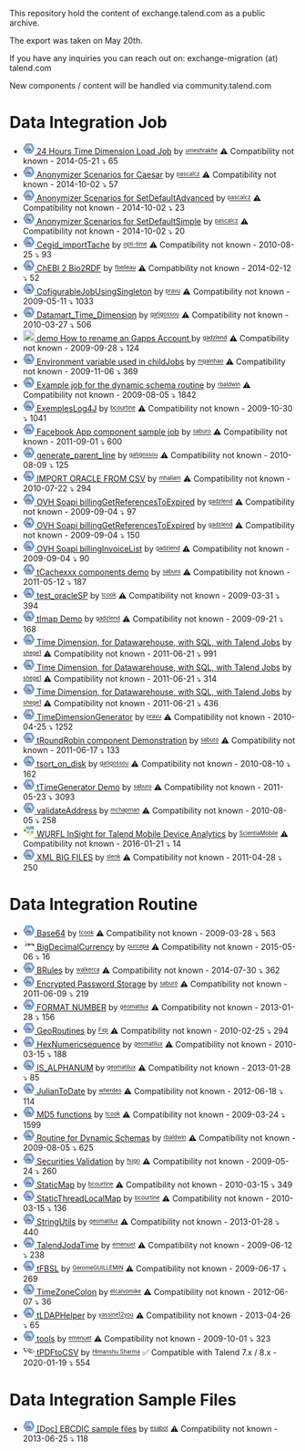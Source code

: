 This repository hold the content of exchange.talend.com as a public archive.

The export was taken on May 20th.

If you have any inquiries you can reach out on: exchange-migration (at) talend.com 

New components / content will be handled via community.talend.com

# Data Integration Job
 * <a href='./archive/umeshrakhe/components/24 Hours Time Dimension Load Job/readme.md'><img src='./archive/umeshrakhe/components/24 Hours Time Dimension Load Job/logo.jpg' width='20' height='20'> 24 Hours Time Dimension Load Job</a> by <sup><sub><a href='./archive/umeshrakhe/readme.md'>umeshrakhe</a></sub></sup> :warning: Compatibility not known - 2014-05-21 :arrow_heading_down: 65
 * <a href='./archive/pascalcz/components/Anonymizer Scenarios for Caesar/readme.md'><img src='./archive/pascalcz/components/Anonymizer Scenarios for Caesar/logo.jpg' width='20' height='20'> Anonymizer Scenarios for Caesar</a> by <sup><sub><a href='./archive/pascalcz/readme.md'>pascalcz</a></sub></sup> :warning: Compatibility not known - 2014-10-02 :arrow_heading_down: 57
 * <a href='./archive/pascalcz/components/Anonymizer Scenarios for SetDefaultAdvanced/readme.md'><img src='./archive/pascalcz/components/Anonymizer Scenarios for SetDefaultAdvanced/logo.jpg' width='20' height='20'> Anonymizer Scenarios for SetDefaultAdvanced</a> by <sup><sub><a href='./archive/pascalcz/readme.md'>pascalcz</a></sub></sup> :warning: Compatibility not known - 2014-10-02 :arrow_heading_down: 23
 * <a href='./archive/pascalcz/components/Anonymizer Scenarios for SetDefaultSimple/readme.md'><img src='./archive/pascalcz/components/Anonymizer Scenarios for SetDefaultSimple/logo.jpg' width='20' height='20'> Anonymizer Scenarios for SetDefaultSimple</a> by <sup><sub><a href='./archive/pascalcz/readme.md'>pascalcz</a></sub></sup> :warning: Compatibility not known - 2014-10-02 :arrow_heading_down: 20
 * <a href='./archive/opti-time/components/Cegid_importTache/readme.md'><img src='./archive/opti-time/components/Cegid_importTache/logo.jpg' width='20' height='20'> Cegid_importTache</a> by <sup><sub><a href='./archive/opti-time/readme.md'>opti-time</a></sub></sup> :warning: Compatibility not known - 2010-08-25 :arrow_heading_down: 93
 * <a href='./archive/fbelleau/components/ChEBI 2 Bio2RDF/readme.md'><img src='./archive/fbelleau/components/ChEBI 2 Bio2RDF/logo.jpg' width='20' height='20'> ChEBI 2 Bio2RDF</a> by <sup><sub><a href='./archive/fbelleau/readme.md'>fbelleau</a></sub></sup> :warning: Compatibility not known - 2014-02-12 :arrow_heading_down: 52
 * <a href='./archive/pravu/components/CofigurableJobUsingSingleton/readme.md'><img src='./archive/pravu/components/CofigurableJobUsingSingleton/logo.jpg' width='20' height='20'> CofigurableJobUsingSingleton</a> by <sup><sub><a href='./archive/pravu/readme.md'>pravu</a></sub></sup> :warning: Compatibility not known - 2009-05-11 :arrow_heading_down: 1033
 * <a href='./archive/gatigossou/components/Datamart_Time_Dimension/readme.md'><img src='./archive/gatigossou/components/Datamart_Time_Dimension/logo.jpg' width='20' height='20'> Datamart_Time_Dimension</a> by <sup><sub><a href='./archive/gatigossou/readme.md'>gatigossou</a></sub></sup> :warning: Compatibility not known - 2010-03-27 :arrow_heading_down: 506
 * <a href='./archive/gadzlend/components/demo How to rename an Gapps Account /readme.md'><img src='./archive/gadzlend/components/demo How to rename an Gapps Account /logo.jpg' width='20' height='20'> demo How to rename an Gapps Account </a> by <sup><sub><a href='./archive/gadzlend/readme.md'>gadzlend</a></sub></sup> :warning: Compatibility not known - 2009-09-28 :arrow_heading_down: 124
 * <a href='./archive/mgainhao/components/Environment variable used in childJobs/readme.md'><img src='./archive/mgainhao/components/Environment variable used in childJobs/logo.jpg' width='20' height='20'> Environment variable used in childJobs</a> by <sup><sub><a href='./archive/mgainhao/readme.md'>mgainhao</a></sub></sup> :warning: Compatibility not known - 2009-11-06 :arrow_heading_down: 369
 * <a href='./archive/rbaldwin/components/Example job for the dynamic schema routine/readme.md'><img src='./archive/rbaldwin/components/Example job for the dynamic schema routine/logo.jpg' width='20' height='20'> Example job for the dynamic schema routine</a> by <sup><sub><a href='./archive/rbaldwin/readme.md'>rbaldwin</a></sub></sup> :warning: Compatibility not known - 2009-08-05 :arrow_heading_down: 1842
 * <a href='./archive/bcourtine/components/ExemplesLog4J/readme.md'><img src='./archive/bcourtine/components/ExemplesLog4J/logo.jpg' width='20' height='20'> ExemplesLog4J</a> by <sup><sub><a href='./archive/bcourtine/readme.md'>bcourtine</a></sub></sup> :warning: Compatibility not known - 2009-10-30 :arrow_heading_down: 1041
 * <a href='./archive/saburo/components/Facebook App component sample job/readme.md'><img src='./archive/saburo/components/Facebook App component sample job/logo.jpg' width='20' height='20'> Facebook App component sample job</a> by <sup><sub><a href='./archive/saburo/readme.md'>saburo</a></sub></sup> :warning: Compatibility not known - 2011-09-01 :arrow_heading_down: 600
 * <a href='./archive/gatigossou/components/generate_parent_line/readme.md'><img src='./archive/gatigossou/components/generate_parent_line/logo.jpg' width='20' height='20'> generate_parent_line</a> by <sup><sub><a href='./archive/gatigossou/readme.md'>gatigossou</a></sub></sup> :warning: Compatibility not known - 2010-08-09 :arrow_heading_down: 125
 * <a href='./archive/mhallam/components/IMPORT ORACLE FROM CSV/readme.md'><img src='./archive/mhallam/components/IMPORT ORACLE FROM CSV/logo.jpg' width='20' height='20'> IMPORT ORACLE FROM CSV</a> by <sup><sub><a href='./archive/mhallam/readme.md'>mhallam</a></sub></sup> :warning: Compatibility not known - 2010-07-22 :arrow_heading_down: 294
 * <a href='./archive/gadzlend/components/OVH Soapi billingGetReferencesToExpired/readme.md'><img src='./archive/gadzlend/components/OVH Soapi billingGetReferencesToExpired/logo.jpg' width='20' height='20'> OVH Soapi billingGetReferencesToExpired</a> by <sup><sub><a href='./archive/gadzlend/readme.md'>gadzlend</a></sub></sup> :warning: Compatibility not known - 2009-09-04 :arrow_heading_down: 97
 * <a href='./archive/gadzlend/components/OVH Soapi billingGetReferencesToExpired/readme.md'><img src='./archive/gadzlend/components/OVH Soapi billingGetReferencesToExpired/logo.jpg' width='20' height='20'> OVH Soapi billingGetReferencesToExpired</a> by <sup><sub><a href='./archive/gadzlend/readme.md'>gadzlend</a></sub></sup> :warning: Compatibility not known - 2009-09-04 :arrow_heading_down: 150
 * <a href='./archive/gadzlend/components/OVH Soapi billingInvoiceList/readme.md'><img src='./archive/gadzlend/components/OVH Soapi billingInvoiceList/logo.jpg' width='20' height='20'> OVH Soapi billingInvoiceList</a> by <sup><sub><a href='./archive/gadzlend/readme.md'>gadzlend</a></sub></sup> :warning: Compatibility not known - 2009-09-04 :arrow_heading_down: 90
 * <a href='./archive/saburo/components/tCachexxx components demo/readme.md'><img src='./archive/saburo/components/tCachexxx components demo/logo.jpg' width='20' height='20'> tCachexxx components demo</a> by <sup><sub><a href='./archive/saburo/readme.md'>saburo</a></sub></sup> :warning: Compatibility not known - 2011-05-12 :arrow_heading_down: 187
 * <a href='./archive/tcook/components/test_oracleSP/readme.md'><img src='./archive/tcook/components/test_oracleSP/logo.jpg' width='20' height='20'> test_oracleSP</a> by <sup><sub><a href='./archive/tcook/readme.md'>tcook</a></sub></sup> :warning: Compatibility not known - 2009-03-31 :arrow_heading_down: 394
 * <a href='./archive/gadzlend/components/tImap Demo/readme.md'><img src='./archive/gadzlend/components/tImap Demo/logo.jpg' width='20' height='20'> tImap Demo</a> by <sup><sub><a href='./archive/gadzlend/readme.md'>gadzlend</a></sub></sup> :warning: Compatibility not known - 2009-09-21 :arrow_heading_down: 168
 * <a href='./archive/shege1/components/Time Dimension, for Datawarehouse, with SQL, with Talend Jobs/readme.md'><img src='./archive/shege1/components/Time Dimension, for Datawarehouse, with SQL, with Talend Jobs/logo.jpg' width='20' height='20'> Time Dimension, for Datawarehouse, with SQL, with Talend Jobs</a> by <sup><sub><a href='./archive/shege1/readme.md'>shege1</a></sub></sup> :warning: Compatibility not known - 2011-06-21 :arrow_heading_down: 991
 * <a href='./archive/shege1/components/Time Dimension, for Datawarehouse, with SQL, with Talend Jobs/readme.md'><img src='./archive/shege1/components/Time Dimension, for Datawarehouse, with SQL, with Talend Jobs/logo.jpg' width='20' height='20'> Time Dimension, for Datawarehouse, with SQL, with Talend Jobs</a> by <sup><sub><a href='./archive/shege1/readme.md'>shege1</a></sub></sup> :warning: Compatibility not known - 2011-06-21 :arrow_heading_down: 314
 * <a href='./archive/shege1/components/Time Dimension, for Datawarehouse, with SQL, with Talend Jobs/readme.md'><img src='./archive/shege1/components/Time Dimension, for Datawarehouse, with SQL, with Talend Jobs/logo.jpg' width='20' height='20'> Time Dimension, for Datawarehouse, with SQL, with Talend Jobs</a> by <sup><sub><a href='./archive/shege1/readme.md'>shege1</a></sub></sup> :warning: Compatibility not known - 2011-06-21 :arrow_heading_down: 436
 * <a href='./archive/pravu/components/TimeDimensionGenerator/readme.md'><img src='./archive/pravu/components/TimeDimensionGenerator/logo.jpg' width='20' height='20'> TimeDimensionGenerator</a> by <sup><sub><a href='./archive/pravu/readme.md'>pravu</a></sub></sup> :warning: Compatibility not known - 2010-04-25 :arrow_heading_down: 1252
 * <a href='./archive/saburo/components/tRoundRobin component Demonstration/readme.md'><img src='./archive/saburo/components/tRoundRobin component Demonstration/logo.jpg' width='20' height='20'> tRoundRobin component Demonstration</a> by <sup><sub><a href='./archive/saburo/readme.md'>saburo</a></sub></sup> :warning: Compatibility not known - 2011-06-17 :arrow_heading_down: 133
 * <a href='./archive/gatigossou/components/tsort_on_disk/readme.md'><img src='./archive/gatigossou/components/tsort_on_disk/logo.jpg' width='20' height='20'> tsort_on_disk</a> by <sup><sub><a href='./archive/gatigossou/readme.md'>gatigossou</a></sub></sup> :warning: Compatibility not known - 2010-08-10 :arrow_heading_down: 162
 * <a href='./archive/saburo/components/tTimeGenerator Demo/readme.md'><img src='./archive/saburo/components/tTimeGenerator Demo/logo.jpg' width='20' height='20'> tTimeGenerator Demo</a> by <sup><sub><a href='./archive/saburo/readme.md'>saburo</a></sub></sup> :warning: Compatibility not known - 2011-05-23 :arrow_heading_down: 3093
 * <a href='./archive/mchapman/components/validateAddress/readme.md'><img src='./archive/mchapman/components/validateAddress/logo.jpg' width='20' height='20'> validateAddress</a> by <sup><sub><a href='./archive/mchapman/readme.md'>mchapman</a></sub></sup> :warning: Compatibility not known - 2010-08-05 :arrow_heading_down: 258
 * <a href='./archive/ScientiaMobile/components/WURFL InSight for Talend Mobile Device Analytics/readme.md'><img src='./archive/ScientiaMobile/components/WURFL InSight for Talend Mobile Device Analytics/logo.jpg' width='20' height='20'> WURFL InSight for Talend Mobile Device Analytics</a> by <sup><sub><a href='./archive/ScientiaMobile/readme.md'>ScientiaMobile</a></sub></sup> :warning: Compatibility not known - 2016-01-21 :arrow_heading_down: 14
 * <a href='./archive/slenk/components/XML BIG FILES/readme.md'><img src='./archive/slenk/components/XML BIG FILES/logo.jpg' width='20' height='20'> XML BIG FILES</a> by <sup><sub><a href='./archive/slenk/readme.md'>slenk</a></sub></sup> :warning: Compatibility not known - 2011-04-28 :arrow_heading_down: 250

# Data Integration Routine
 * <a href='./archive/tcook/components/Base64/readme.md'><img src='./archive/tcook/components/Base64/logo.jpg' width='20' height='20'> Base64</a> by <sup><sub><a href='./archive/tcook/readme.md'>tcook</a></sub></sup> :warning: Compatibility not known - 2009-03-28 :arrow_heading_down: 563
 * <a href='./archive/purcepa/components/BigDecimalCurrency/readme.md'><img src='./archive/purcepa/components/BigDecimalCurrency/logo.jpg' width='20' height='20'> BigDecimalCurrency</a> by <sup><sub><a href='./archive/purcepa/readme.md'>purcepa</a></sub></sup> :warning: Compatibility not known - 2015-05-06 :arrow_heading_down: 16
 * <a href='./archive/walkerca/components/BRules/readme.md'><img src='./archive/walkerca/components/BRules/logo.jpg' width='20' height='20'> BRules</a> by <sup><sub><a href='./archive/walkerca/readme.md'>walkerca</a></sub></sup> :warning: Compatibility not known - 2014-07-30 :arrow_heading_down: 362
 * <a href='./archive/saburo/components/Encrypted Password Storage/readme.md'><img src='./archive/saburo/components/Encrypted Password Storage/logo.jpg' width='20' height='20'> Encrypted Password Storage</a> by <sup><sub><a href='./archive/saburo/readme.md'>saburo</a></sub></sup> :warning: Compatibility not known - 2011-06-09 :arrow_heading_down: 219
 * <a href='./archive/geomatilux/components/FORMAT NUMBER/readme.md'><img src='./archive/geomatilux/components/FORMAT NUMBER/logo.jpg' width='20' height='20'> FORMAT NUMBER</a> by <sup><sub><a href='./archive/geomatilux/readme.md'>geomatilux</a></sub></sup> :warning: Compatibility not known - 2013-01-28 :arrow_heading_down: 156
 * <a href='./archive/Fxp/components/GeoRoutines/readme.md'><img src='./archive/Fxp/components/GeoRoutines/logo.jpg' width='20' height='20'> GeoRoutines</a> by <sup><sub><a href='./archive/Fxp/readme.md'>Fxp</a></sub></sup> :warning: Compatibility not known - 2010-02-25 :arrow_heading_down: 294
 * <a href='./archive/geomatilux/components/HexNumericsequence/readme.md'><img src='./archive/geomatilux/components/HexNumericsequence/logo.jpg' width='20' height='20'> HexNumericsequence</a> by <sup><sub><a href='./archive/geomatilux/readme.md'>geomatilux</a></sub></sup> :warning: Compatibility not known - 2010-03-15 :arrow_heading_down: 188
 * <a href='./archive/geomatilux/components/IS_ALPHANUM/readme.md'><img src='./archive/geomatilux/components/IS_ALPHANUM/logo.jpg' width='20' height='20'> IS_ALPHANUM</a> by <sup><sub><a href='./archive/geomatilux/readme.md'>geomatilux</a></sub></sup> :warning: Compatibility not known - 2013-01-28 :arrow_heading_down: 85
 * <a href='./archive/wherdes/components/JulianToDate/readme.md'><img src='./archive/wherdes/components/JulianToDate/logo.jpg' width='20' height='20'> JulianToDate</a> by <sup><sub><a href='./archive/wherdes/readme.md'>wherdes</a></sub></sup> :warning: Compatibility not known - 2012-06-18 :arrow_heading_down: 114
 * <a href='./archive/tcook/components/MD5 functions/readme.md'><img src='./archive/tcook/components/MD5 functions/logo.jpg' width='20' height='20'> MD5 functions</a> by <sup><sub><a href='./archive/tcook/readme.md'>tcook</a></sub></sup> :warning: Compatibility not known - 2009-03-24 :arrow_heading_down: 1599
 * <a href='./archive/rbaldwin/components/Routine for Dynamic Schemas/readme.md'><img src='./archive/rbaldwin/components/Routine for Dynamic Schemas/logo.jpg' width='20' height='20'> Routine for Dynamic Schemas</a> by <sup><sub><a href='./archive/rbaldwin/readme.md'>rbaldwin</a></sub></sup> :warning: Compatibility not known - 2009-08-05 :arrow_heading_down: 625
 * <a href='./archive/hugo/components/Securities Validation/readme.md'><img src='./archive/hugo/components/Securities Validation/logo.jpg' width='20' height='20'> Securities Validation</a> by <sup><sub><a href='./archive/hugo/readme.md'>hugo</a></sub></sup> :warning: Compatibility not known - 2009-05-24 :arrow_heading_down: 260
 * <a href='./archive/bcourtine/components/StaticMap/readme.md'><img src='./archive/bcourtine/components/StaticMap/logo.jpg' width='20' height='20'> StaticMap</a> by <sup><sub><a href='./archive/bcourtine/readme.md'>bcourtine</a></sub></sup> :warning: Compatibility not known - 2010-03-15 :arrow_heading_down: 349
 * <a href='./archive/bcourtine/components/StaticThreadLocalMap/readme.md'><img src='./archive/bcourtine/components/StaticThreadLocalMap/logo.jpg' width='20' height='20'> StaticThreadLocalMap</a> by <sup><sub><a href='./archive/bcourtine/readme.md'>bcourtine</a></sub></sup> :warning: Compatibility not known - 2010-03-15 :arrow_heading_down: 136
 * <a href='./archive/geomatilux/components/StringUtils/readme.md'><img src='./archive/geomatilux/components/StringUtils/logo.jpg' width='20' height='20'> StringUtils</a> by <sup><sub><a href='./archive/geomatilux/readme.md'>geomatilux</a></sub></sup> :warning: Compatibility not known - 2013-01-28 :arrow_heading_down: 440
 * <a href='./archive/emenuet/components/TalendJodaTime/readme.md'><img src='./archive/emenuet/components/TalendJodaTime/logo.jpg' width='20' height='20'> TalendJodaTime</a> by <sup><sub><a href='./archive/emenuet/readme.md'>emenuet</a></sub></sup> :warning: Compatibility not known - 2009-06-12 :arrow_heading_down: 238
 * <a href='./archive/GeromeGUILLEMIN/components/tFBSL/readme.md'><img src='./archive/GeromeGUILLEMIN/components/tFBSL/logo.jpg' width='20' height='20'> tFBSL</a> by <sup><sub><a href='./archive/GeromeGUILLEMIN/readme.md'>GeromeGUILLEMIN</a></sub></sup> :warning: Compatibility not known - 2009-06-17 :arrow_heading_down: 269
 * <a href='./archive/elcalvomike/components/TimeZoneColon/readme.md'><img src='./archive/elcalvomike/components/TimeZoneColon/logo.jpg' width='20' height='20'> TimeZoneColon</a> by <sup><sub><a href='./archive/elcalvomike/readme.md'>elcalvomike</a></sub></sup> :warning: Compatibility not known - 2012-06-07 :arrow_heading_down: 36
 * <a href='./archive/yassine12you/components/tLDAPHelper/readme.md'><img src='./archive/yassine12you/components/tLDAPHelper/logo.jpg' width='20' height='20'> tLDAPHelper</a> by <sup><sub><a href='./archive/yassine12you/readme.md'>yassine12you</a></sub></sup> :warning: Compatibility not known - 2013-04-26 :arrow_heading_down: 65
 * <a href='./archive/emenuet/components/tools/readme.md'><img src='./archive/emenuet/components/tools/logo.jpg' width='20' height='20'> tools</a> by <sup><sub><a href='./archive/emenuet/readme.md'>emenuet</a></sub></sup> :warning: Compatibility not known - 2009-10-01 :arrow_heading_down: 323
 * <a href='./archive/Himanshu Sharma/components/tPDFtoCSV/readme.md'><img src='./archive/Himanshu Sharma/components/tPDFtoCSV/logo.jpg' width='20' height='20'> tPDFtoCSV</a> by <sup><sub><a href='./archive/Himanshu Sharma/readme.md'>Himanshu Sharma</a></sub></sup> :white_check_mark: Compatible with Talend 7.x / 8.x  - 2020-01-19 :arrow_heading_down: 554

# Data Integration Sample Files
 * <a href='./archive/esabot/components/[Doc] EBCDIC sample files/readme.md'><img src='./archive/esabot/components/[Doc] EBCDIC sample files/logo.jpg' width='20' height='20'> [Doc] EBCDIC sample files</a> by <sup><sub><a href='./archive/esabot/readme.md'>esabot</a></sub></sup> :warning: Compatibility not known - 2013-06-25 :arrow_heading_down: 118

